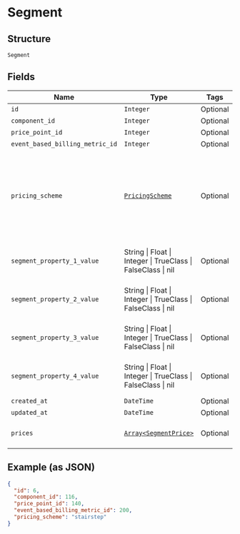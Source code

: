 
# Segment

## Structure

`Segment`

## Fields

| Name | Type | Tags | Description |
|  --- | --- | --- | --- |
| `id` | `Integer` | Optional | - |
| `component_id` | `Integer` | Optional | - |
| `price_point_id` | `Integer` | Optional | - |
| `event_based_billing_metric_id` | `Integer` | Optional | - |
| `pricing_scheme` | [`PricingScheme`](../../doc/models/pricing-scheme.md) | Optional | The identifier for the pricing scheme. See [Product Components](https://help.chargify.com/products/product-components.html) for an overview of pricing schemes. |
| `segment_property_1_value` | String \| Float \| Integer \| TrueClass \| FalseClass \| nil | Optional | This is a container for one-of cases. |
| `segment_property_2_value` | String \| Float \| Integer \| TrueClass \| FalseClass \| nil | Optional | This is a container for one-of cases. |
| `segment_property_3_value` | String \| Float \| Integer \| TrueClass \| FalseClass \| nil | Optional | This is a container for one-of cases. |
| `segment_property_4_value` | String \| Float \| Integer \| TrueClass \| FalseClass \| nil | Optional | This is a container for one-of cases. |
| `created_at` | `DateTime` | Optional | - |
| `updated_at` | `DateTime` | Optional | - |
| `prices` | [`Array<SegmentPrice>`](../../doc/models/segment-price.md) | Optional | **Constraints**: *Minimum Items*: `1` |

## Example (as JSON)

```json
{
  "id": 6,
  "component_id": 116,
  "price_point_id": 140,
  "event_based_billing_metric_id": 200,
  "pricing_scheme": "stairstep"
}
```

